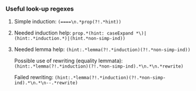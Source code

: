 ### Useful look-up regexes

1. Simple induction: `(====\n.*prop(?!.*hint))`

2. Needed induction help: `prop.*(hint: caseExpand *\)|(hint:.*induction.*)|(hint.*non-simp-ind))`

3. Needed lemma help: `(hint:.*lemma(?!.*induction)(?!.*non-simp-ind))`

   Possible use of rewriting (equality lemmata): `(hint:.*lemma(?!.*induction)(?!.*non-simp-ind).*\n.*\n.*rewrite)`
   
   Failed rewriting: `(hint:.*lemma(?!.*induction)(?!.*non-simp-ind).*\n.*\n--.*rewrite)`
